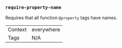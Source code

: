 ### `require-property-name`

Requires that all function `@property` tags have names.

|||
|---|---|
|Context|everywhere|
|Tags|N/A|

<!-- assertions requirePropertyName -->
